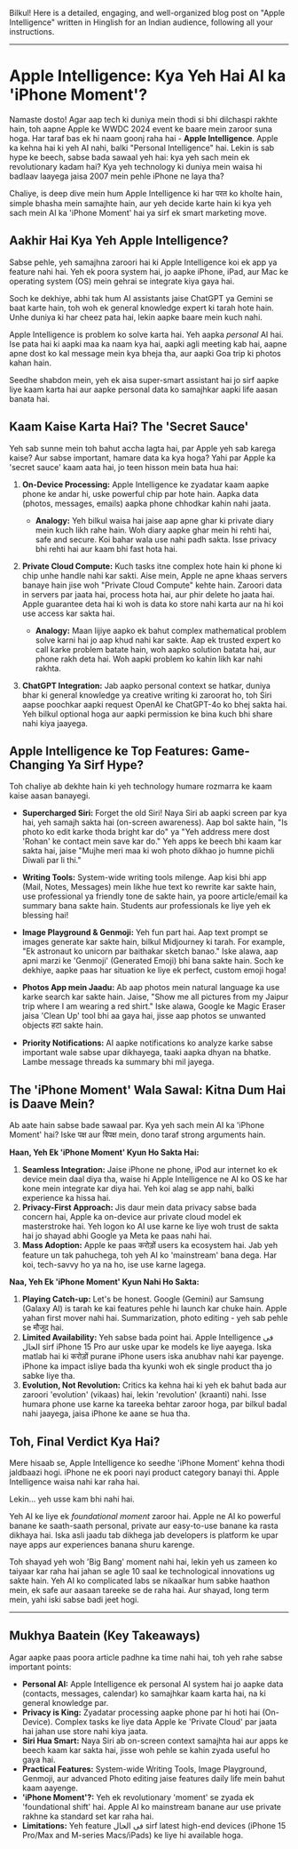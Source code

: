 Bilkul! Here is a detailed, engaging, and well-organized blog post on "Apple Intelligence" written in Hinglish for an Indian audience, following all your instructions.

***

# Apple Intelligence: Kya Yeh Hai AI ka 'iPhone Moment'?

Namaste dosto! Agar aap tech ki duniya mein thodi si bhi dilchaspi rakhte hain, toh aapne Apple ke WWDC 2024 event ke baare mein zaroor suna hoga. Har taraf bas ek hi naam goonj raha hai - **Apple Intelligence**. Apple ka kehna hai ki yeh AI nahi, balki "Personal Intelligence" hai. Lekin is sab hype ke beech, sabse bada sawaal yeh hai: kya yeh sach mein ek revolutionary kadam hai? Kya yeh technology ki duniya mein waisa hi badlaav laayega jaisa 2007 mein pehle iPhone ne laya tha?

Chaliye, is deep dive mein hum Apple Intelligence ki har परत ko kholte hain, simple bhasha mein samajhte hain, aur yeh decide karte hain ki kya yeh sach mein AI ka 'iPhone Moment' hai ya sirf ek smart marketing move.

## Aakhir Hai Kya Yeh Apple Intelligence?

Sabse pehle, yeh samajhna zaroori hai ki Apple Intelligence koi ek app ya feature nahi hai. Yeh ek poora system hai, jo aapke iPhone, iPad, aur Mac ke operating system (OS) mein gehrai se integrate kiya gaya hai.

Soch ke dekhiye, abhi tak hum AI assistants jaise ChatGPT ya Gemini se baat karte hain, toh woh ek general knowledge expert ki tarah hote hain. Unhe duniya ki har cheez pata hai, lekin aapke baare mein kuch nahi.

Apple Intelligence is problem ko solve karta hai. Yeh aapka *personal* AI hai. Ise pata hai ki aapki maa ka naam kya hai, aapki agli meeting kab hai, aapne apne dost ko kal message mein kya bheja tha, aur aapki Goa trip ki photos kahan hain.

Seedhe shabdon mein, yeh ek aisa super-smart assistant hai jo sirf aapke liye kaam karta hai aur aapke personal data ko samajhkar aapki life aasan banata hai.

## Kaam Kaise Karta Hai? The 'Secret Sauce'

Yeh sab sunne mein toh bahut accha lagta hai, par Apple yeh sab karega kaise? Aur sabse important, hamare data ka kya hoga? Yahi par Apple ka 'secret sauce' kaam aata hai, jo teen hisson mein bata hua hai:

1.  **On-Device Processing:** Apple Intelligence ke zyadatar kaam aapke phone ke andar hi, uske powerful chip par hote hain. Aapka data (photos, messages, emails) aapka phone chhodkar kahin nahi jaata.
    *   **Analogy:** Yeh bilkul waisa hai jaise aap apne ghar ki private diary mein kuch likh rahe hain. Woh diary aapke ghar mein hi rehti hai, safe and secure. Koi bahar wala use nahi padh sakta. Isse privacy bhi rehti hai aur kaam bhi fast hota hai.

2.  **Private Cloud Compute:** Kuch tasks itne complex hote hain ki phone ki chip unhe handle nahi kar sakti. Aise mein, Apple ne apne khaas servers banaye hain jise woh "Private Cloud Compute" kehte hain. Zaroori data in servers par jaata hai, process hota hai, aur phir delete ho jaata hai. Apple guarantee deta hai ki woh is data ko store nahi karta aur na hi koi use access kar sakta hai.
    *   **Analogy:** Maan lijiye aapko ek bahut complex mathematical problem solve karni hai jo aap khud nahi kar sakte. Aap ek trusted expert ko call karke problem batate hain, woh aapko solution batata hai, aur phone rakh deta hai. Woh aapki problem ko kahin likh kar nahi rakhta.

3.  **ChatGPT Integration:** Jab aapko personal context se hatkar, duniya bhar ki general knowledge ya creative writing ki zaroorat ho, toh Siri aapse poochkar aapki request OpenAI ke ChatGPT-4o ko bhej sakta hai. Yeh bilkul optional hoga aur aapki permission ke bina kuch bhi share nahi kiya jaayega.

## Apple Intelligence ke Top Features: Game-Changing Ya Sirf Hype?

Toh chaliye ab dekhte hain ki yeh technology humare rozmarra ke kaam kaise aasan banayegi.

-   **Supercharged Siri:** Forget the old Siri! Naya Siri ab aapki screen par kya hai, yeh samajh sakta hai (on-screen awareness). Aap bol sakte hain, "Is photo ko edit karke thoda bright kar do" ya "Yeh address mere dost 'Rohan' ke contact mein save kar do." Yeh apps ke beech bhi kaam kar sakta hai, jaise "Mujhe meri maa ki woh photo dikhao jo humne pichli Diwali par li thi."

-   **Writing Tools:** System-wide writing tools milenge. Aap kisi bhi app (Mail, Notes, Messages) mein likhe hue text ko rewrite kar sakte hain, use professional ya friendly tone de sakte hain, ya poore article/email ka summary bana sakte hain. Students aur professionals ke liye yeh ek blessing hai!

-   **Image Playground & Genmoji:** Yeh fun part hai. Aap text prompt se images generate kar sakte hain, bilkul Midjourney ki tarah. For example, "Ek astronaut ko unicorn par baithakar sketch banao." Iske alawa, aap apni marzi ke 'Genmoji' (Generated Emoji) bhi bana sakte hain. Soch ke dekhiye, aapke paas har situation ke liye ek perfect, custom emoji hoga!

-   **Photos App mein Jaadu:** Ab aap photos mein natural language ka use karke search kar sakte hain. Jaise, "Show me all pictures from my Jaipur trip where I am wearing a red shirt." Iske alawa, Google ke Magic Eraser jaisa 'Clean Up' tool bhi aa gaya hai, jisse aap photos se unwanted objects हटा sakte hain.

-   **Priority Notifications:** AI aapke notifications ko analyze karke sabse important wale sabse upar dikhayega, taaki aapka dhyan na bhatke. Lambe message threads ka summary bhi mil jayega.

## The 'iPhone Moment' Wala Sawal: Kitna Dum Hai is Daave Mein?

Ab aate hain sabse bade sawaal par. Kya yeh sach mein AI ka 'iPhone Moment' hai? Iske पक्ष aur विपक्ष mein, dono taraf strong arguments hain.

**Haan, Yeh Ek 'iPhone Moment' Kyun Ho Sakta Hai:**

1.  **Seamless Integration:** Jaise iPhone ne phone, iPod aur internet ko ek device mein daal diya tha, waise hi Apple Intelligence ne AI ko OS ke har kone mein integrate kar diya hai. Yeh koi alag se app nahi, balki experience ka hissa hai.
2.  **Privacy-First Approach:** Jis daur mein data privacy sabse bada concern hai, Apple ka on-device aur private cloud model ek masterstroke hai. Yeh logon ko AI use karne ke liye woh trust de sakta hai jo shayad abhi Google ya Meta ke paas nahi hai.
3.  **Mass Adoption:** Apple ke paas करोड़ों users ka ecosystem hai. Jab yeh feature un tak pahuchega, toh yeh AI ko 'mainstream' bana dega. Har koi, tech-savvy ho ya na ho, ise use karne lagega.

**Naa, Yeh Ek 'iPhone Moment' Kyun Nahi Ho Sakta:**

1.  **Playing Catch-up:** Let's be honest. Google (Gemini) aur Samsung (Galaxy AI) is tarah ke kai features pehle hi launch kar chuke hain. Apple yahan first mover nahi hai. Summarization, photo editing - yeh sab pehle se मौजूद hai.
2.  **Limited Availability:** Yeh sabse bada point hai. Apple Intelligence فی الحال sirf iPhone 15 Pro aur uske upar ke models ke liye aayega. Iska matlab hai ki करोड़ों purane iPhone users iska anubhav nahi kar payenge. iPhone ka impact isliye bada tha kyunki woh ek single product tha jo sabke liye tha.
3.  **Evolution, Not Revolution:** Critics ka kehna hai ki yeh ek bahut bada aur zaroori 'evolution' (vikaas) hai, lekin 'revolution' (kraanti) nahi. Isse humara phone use karne ka tareeka behtar zaroor hoga, par bilkul badal nahi jaayega, jaisa iPhone ke aane se hua tha.

## Toh, Final Verdict Kya Hai?

Mere hisaab se, Apple Intelligence ko seedhe 'iPhone Moment' kehna thodi jaldbaazi hogi. iPhone ne ek poori nayi product category banayi thi. Apple Intelligence waisa nahi kar raha hai.

Lekin... yeh usse kam bhi nahi hai.

Yeh AI ke liye ek *foundational moment* zaroor hai. Apple ne AI ko powerful banane ke saath-saath personal, private aur easy-to-use banane ka rasta dikhaya hai. Iska asli jaadu tab dikhega jab developers is platform ke upar naye apps aur experiences banana shuru karenge.

Toh shayad yeh woh 'Big Bang' moment nahi hai, lekin yeh us zameen ko taiyaar kar raha hai jahan se agle 10 saal ke technological innovations ug sakte hain. Yeh AI ko complicated labs se nikaalkar hum sabke haathon mein, ek safe aur aasaan tareeke se de raha hai. Aur shayad, long term mein, yahi iski sabse badi jeet hogi.

---

## Mukhya Baatein (Key Takeaways)

Agar aapke paas poora article padhne ka time nahi hai, toh yeh rahe sabse important points:

-   **Personal AI:** Apple Intelligence ek personal AI system hai jo aapke data (contacts, messages, calendar) ko samajhkar kaam karta hai, na ki general knowledge par.
-   **Privacy is King:** Zyadatar processing aapke phone par hi hoti hai (On-Device). Complex tasks ke liye data Apple ke 'Private Cloud' par jaata hai jahan use store nahi kiya jaata.
-   **Siri Hua Smart:** Naya Siri ab on-screen context samajhta hai aur apps ke beech kaam kar sakta hai, jisse woh pehle se kahin zyada useful ho gaya hai.
-   **Practical Features:** System-wide Writing Tools, Image Playground, Genmoji, aur advanced Photo editing jaise features daily life mein bahut kaam aayenge.
-   **'iPhone Moment'?:** Yeh ek revolutionary 'moment' se zyada ek 'foundational shift' hai. Apple AI ko mainstream banane aur use private rakhne ka standard set kar raha hai.
-   **Limitations:** Yeh feature فی الحال sirf latest high-end devices (iPhone 15 Pro/Max and M-series Macs/iPads) ke liye hi available hoga.